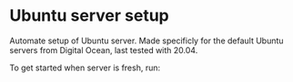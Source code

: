 # Ubuntu server setup
Automate setup of Ubuntu server. Made specificly for the default Ubuntu servers from Digital Ocean, last tested with 20.04.

To get started when server is fresh, run:
```

```